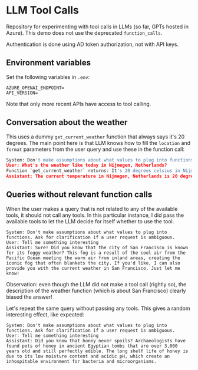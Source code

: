 # LLM Tool Calls

Repository for experimenting with tool calls in LLMs (so far, GPTs hosted in Azure).
This demo does not use the deprecated `function_calls`.

Authentication is done using AD token authorization, not with API keys.

## Environment variables

Set the following variables in `.env`:

```
AZURE_OPENAI_ENDPOINT=
API_VERSION=
```

Note that only more recent APIs have access to tool calling.


## Conversation about the weather

This uses a dummy `get_current_weather` function that always says it's 20 degrees.
The main point here is that LLM knows how to fill the `location` and `format` parameters from the user query and use these in the function call:

```python
System: Don't make assumptions about what values to plug into functions. Ask for clarification if a user request is ambiguous.
User: What's the weather like today in Nijmegen, Netherlands?
Function `get_current_weather` returns: It's 20 degrees celsius in Nijmegen, Netherlands
Assistant: The current temperature in Nijmegen, Netherlands is 20 degrees Celsius. If you need more detailed weather information, feel free to ask!
```

## Queries without relevant function calls

When the user makes a query that is not related to any of the available tools, it should not call any tools.
In this particular instance, I did pass the available tools to let the LLM decide for itself whether to use the tool.

```
System: Don't make assumptions about what values to plug into functions. Ask for clarification if a user request is ambiguous.
User: Tell me something interesting
Assistant: Sure! Did you know that the city of San Francisco is known for its foggy weather? This fog is a result of the cool air from the Pacific Ocean meeting the warm air from inland areas, creating the iconic fog that often blankets the city. If you'd like, I can also provide you with the current weather in San Francisco. Just let me know!
```

Observation: even though the LLM did not make a tool call (rightly so), the description of the weather function (which is about San Francisco) clearly biased the answer!

Let's repeat the same query without passing any tools.
This gives a random interesting effect, like expected:

```
System: Don't make assumptions about what values to plug into functions. Ask for clarification if a user request is ambiguous.
User: Tell me something interesting
Assistant: Did you know that honey never spoils? Archaeologists have found pots of honey in ancient Egyptian tombs that are over 3,000 years old and still perfectly edible. The long shelf life of honey is due to its low moisture content and acidic pH, which create an inhospitable environment for bacteria and microorganisms.
```
